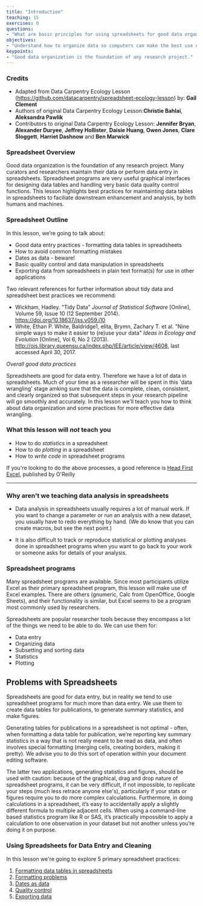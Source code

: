 ```yaml
---
title: "Introduction"
teaching: 15
exercises: 0
questions:
- "What are basic principles for using spreadsheets for good data organization?"
objectives:
- "Understand how to organize data so computers can make the best use of the data"
keypoints:
- "Good data organization is the foundation of any research project."
---
```

### Credits
- Adapted from Data Carpentry Ecology Lesson (https://github.com/datacarpentry/spreadsheet-ecology-lesson) by: **Gail Clement**
- Authors of original Data Carpentry Ecology Lesson:**Christie Bahlai**, **Aleksandra Pawlik**<br>
- Contributors to original Data Carpentry Ecology Lesson: **Jennifer Bryan**, **Alexander Duryee**, **Jeffrey Hollister**, **Daisie Huang**, **Owen Jones**, **Clare Sloggett**, **Harriet Dashnow** and **Ben Marwick**



### Spreadsheet Overview

Good data organization is the foundation of any research project. Many curators and researchers maintain their data or perform data entry in spreadsheets. Spreadsheet programs are very useful graphical interfaces for designing data tables and handling very basic data
quality control functions. This lesson highlights best practices for maintainting data tables in spreadsheets to faciliate downstream enhancement and analysis, by both humans and machines.


### Spreadsheet Outline

In this lesson, we’re going to talk about:

- Good data entry practices - formatting data tables in spreadsheets
- How to avoid common formatting mistakes
- Dates as data - beware!
- Basic quality control and data manipulation in spreadsheets
- Exporting data from spreadsheets in plain text format(s) for use in other applications

Two relevant references for further information about tidy data and spreadsheet best practices we recommend:
- Wickham, Hadley. "Tidy Data" *Journal of Statistical Software* \[Online\], Volume 59, Issue 10 (12 September 2014). 	https://doi.org/10.18637/jss.v059.i10
- White, Ethan P. White, Baldridge1, elita, Brymn, Zachary T. et al. "Nine simple ways to make it easier to (re)use your data" *Ideas in Ecology and Evolution* \[Online\],  Vol 6, No 2 (2013). http://ojs.library.queensu.ca/index.php/IEE/article/view/4608, last accessed April 30, 2017.

*Overall good data practices*

Spreadsheets are good for data entry. Therefore we have a lot of data in spreadsheets. 
Much of your time as a researcher will be spent in this 'data wrangling' stage amking sure that the data is complete, clean, consistent, and clearly organized so that subsequent steps in your research pipeline will go smoothly and accurately.
In this lesson we'll teach you how to think about data organization and some practices for more effective data wrangling.

### What this lesson will *not* teach you

- How to do *statistics* in a spreadsheet
- How to do *plotting* in a spreadsheet
- How to *write code* in spreadsheet programs

If you're looking to do the above processes, a good reference is
[Head First Excel](https://www.amazon.com/Head-First-Excel-learners-spreadsheets/dp/0596807694/ref=sr_1_1?ie=UTF8&qid=1491594584&sr=8-1&keywords=head+first+excel), published by O'Reilly

---

### Why aren't we teaching data analysis in spreadsheets

- Data analysis in spreadsheets usually requires a lot of manual
  work. If you want to change a parameter or run an analysis with a
  new dataset, you usually have to redo everything by hand. (We do
  know that you can create macros, but see the next point.)

- It is also difficult to track or reproduce statistical or plotting
  analyses done in spreadsheet programs when you want to go back to
  your work or someone asks for details of your analysis.

### Spreadsheet programs

Many spreadsheet programs are available. Since most participants utilize Excel as their primary spreadsheet program, this lesson will make use of Excel examples. There are others (gnumeric, Calc from OpenOffice, Google Sheets), and their functionality is similar, but Excel seems to be a program most commonly used by researchers.

Spreadsheets are popular researcher tools because they encompass a lot of the things we need to be able to do. We can use them for:
- Data entry
- Organizing data
- Subsetting and sorting data
- Statistics
- Plotting

## Problems with Spreadsheets

Spreadsheets are good for data entry, but in reality we tend to
use spreadsheet programs for much more than data entry. We use them
to create data tables for publications, to generate summary
statistics, and make figures.

Generating tables for publications in a spreadsheet is not
optimal - often, when formatting a data table for publication, we’re
reporting key summary statistics in a way that is not really meant to
be read as data, and often involves special formatting
(merging cells, creating borders, making it pretty). We advise you to
do this sort of operation within your document editing software.

The latter two applications, generating statistics and figures, should 
be used with caution: because of the graphical, drag and drop nature of 
spreadsheet programs, it can be very difficult, if not impossible, to 
replicate your steps (much less retrace anyone else's), particularly if your 
stats or figures require you to do more complex calculations. Furthermore, 
in doing calculations in a spreadsheet, it’s easy to accidentally apply a 
slightly different formula to multiple adjacent cells. When using a 
command-line based statistics program like R or SAS, it’s practically 
impossible to apply a calculation to one observation in your 
dataset but not another unless you’re doing it on purpose. 

### Using Spreadsheets for Data Entry and Cleaning

In this lesson we're going to explore 5 primary spreadsheet practices:

1. [Formatting data tables in spreadsheets](../01-format-data/)
2. [Formatting problems](../02-common-mistakes/)
3. [Dates as data](../03-dates-as-data/)
4. [Quality control](../04-quality-control/)
5. [Exporting data](../05-exporting-data/)

